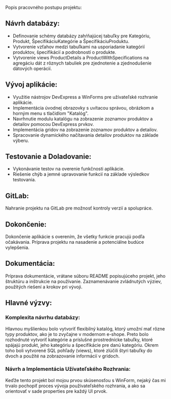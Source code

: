 Popis pracovného postupu projektu:

## Návrh databázy:
- Definovanie schémy databázy zahŕňajúcej tabuľky pre Kategóriu, Produkt, ŠpecifikáciuKategórie a ŠpecifikáciuProduktu.
- Vytvorenie vzťahov medzi tabuľkami na usporiadanie kategórií produktov, špecifikácií a podrobností o produkte.
- Vytvorenie views ProductDetails a ProductWithSpecifications na agregáciu dát z rôznych tabuliek pre zjednotenie a zjednodušenie dátových operácií.

## Vývoj aplikácie:
- Využitie nástrojov DevExpress a WinForms pre užívateľské rozhranie aplikácie.
- Implementácia úvodnej obrazovky s uvítacou správou, obrázkom a horným menu s tlačidlom "Katalóg".
- Navrhnutie modulu katalógu na zobrazenie zoznamov produktov a detailov pomocou DevExpress prvkov.
- Implementácia gridov na zobrazenie zoznamov produktov a detailov.
- Spracovanie dynamického načítavania detailov produktov na základe výberu.

## Testovanie a Doladovanie:
- Vykonávanie testov na overenie funkčnosti aplikácie.
- Riešenie chýb a jemné upravovanie funkcií na základe výsledkov testovania.

## GitLab:
Nahranie projektu na GitLab pre možnosť kontroly verzií a spolupráce.

## Dokončenie:
Dokončenie aplikácie s overením, že všetky funkcie pracujú podľa očakávania.
Príprava projektu na nasadenie a potenciálne budúce vylepšenia.

## Dokumentácia:
Príprava dokumentácie, vrátane súboru README popisujúceho projekt, jeho štruktúru a inštrukcie na používanie.
Zaznamenávanie zvládnutých výziev, použitých riešení a krokov pri vývoji.

## Hlavné výzvy:
### Komplexita návrhu databázy:
Hlavnou myšlienkou bolo vytvoriť flexibilný katalóg, ktorý umožní mať rôzne typy produktov, ako je to zvyčajne v modernom e-shope. 
Preto bolo rozhodnuté vytvoriť kategórie a príslušné prostrednícke tabuľky, ktoré spájajú produkt, jeho kategóriu a špecifikácie pre danú kategóriu.
Okrem toho boli vytvorené SQL pohľady (views), ktoré zlúčili štyri tabuľky do dvoch a použité na zobrazovanie informácií v gridoch.

### Návrh a Implementácia Užívateľského Rozhrania: 
Keďže tento projekt bol mojou prvou skúsenosťou s WinForm, nejaký čas mi trvalo pochopiť proces vývoja používateľského rozhrania, a ako sa orientovať v sade properties pre každý UI prvok.
